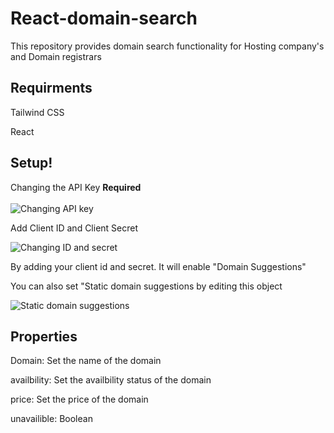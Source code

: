 # React-domain-search
This repository provides domain search functionality for Hosting company's and Domain registrars


## Requirments

Tailwind CSS

React 

## Setup!
Changing the API Key <strong>Required</strong><br><br>
<img alt="Changing API key" src="https://user-images.githubusercontent.com/63194009/139539883-b9b36231-7096-4ab6-91ef-6af5ec9f11b6.png" />

Add Client ID and Client Secret

<img alt="Changing ID and secret" src="https://user-images.githubusercontent.com/63194009/139539883-b9b36231-7096-4ab6-91ef-6af5ec9f11b6.png" />

By adding your client id and secret. It will enable "Domain Suggestions"

You can also set "Static domain suggestions by editing this object

<img alt="Static domain suggestions" src="https://user-images.githubusercontent.com/63194009/139540347-bb7beffc-dcf7-4974-bf1e-47df98076047.png" />

## Properties

Domain: Set the name of the domain

availbility: Set the availbility status of the domain

price: Set the price of the domain 

unavailible: Boolean
